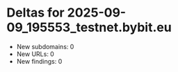 # Deltas for 2025-09-09_195553_testnet.bybit.eu
- New subdomains: 0
- New URLs: 0
- New findings: 0
